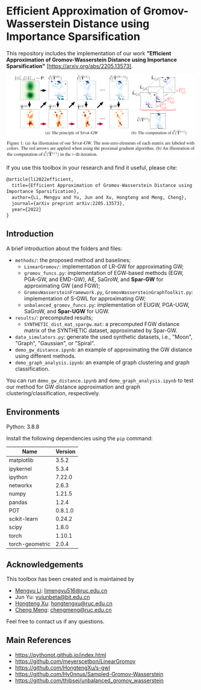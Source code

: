 # Efficient Approximation of Gromov-Wasserstein Distance using Importance Sparsification
This repository includes the implementation of our work **"Efficient Approximation of Gromov-Wasserstein Distance using Importance Sparsification"** [https://arxiv.org/abs/2205.13573].

![spar-gw](figures/spar-gw.PNG)

If you use this toolbox in your research and find it useful, please cite:
```
@article{li2022efficient,
  title={Efficient Approximation of Gromov-Wasserstein Distance using Importance Sparsification},
  author={Li, Mengyu and Yu, Jun and Xu, Hongteng and Meng, Cheng},
  journal={arXiv preprint arXiv:2205.13573},
  year={2022}
}
```

## Introduction
A brief introduction about the folders and files:
* `methods/`: the proposed method and baselines;
    * `LinearGromov/`: implementation of LR-GW for approximating GW;
    * `gromov_funcs.py`: implementation of EGW-based methods (EGW, PGA-GW, and EMD-GW), AE, SaGroW, and **Spar-GW** for approximating GW (and FGW);
    * `GromovWassersteinFramework.py`, `GromovWassersteinGraphToolkit.py`: implementation of S-GWL for approximating GW;
    * `unbalanced_gromov_funcs.py`: implementation of EUGW, PGA-UGW, SaGroW, and **Spar-UGW** for UGW.
* `results/`: precomputed results;
    * `SYNTHETIC_dist_mat_spargw.mat`: a precomputed FGW distance matrix of the SYNTHETIC dataset, approximated by Spar-GW.
* `data_simulators.py`: generate the used synthetic datasets, i.e., "Moon", "Graph", "Gaussian", or "Spiral".
* `demo_gw_distance.ipynb`: an example of approximating the GW distance using different methods.
* `demo_graph_analysis.ipynb`: an example of graph clustering and graph classification.

You can run `demo_gw_distance.ipynb` and `demo_graph_analysis.ipynb` to test our method for GW distance approximation and graph clustering/classification, respectively.

## Environments
Python: 3.8.8

Install the following dependencies using the `pip` command:

| Name | Version |
| ------ | ------ |
| matplotlib | 3.5.2 |
| ipykernel | 5.3.4 |
| ipython | 7.22.0 |
| networkx | 2.6.3 |
| numpy | 1.21.5 |
| pandas | 1.2.4 |
| POT | 0.8.1.0 |
| scikit-learn | 0.24.2 |
| scipy | 1.8.0 |
| torch | 1.10.1 |
| torch-geometric | 2.0.4 |


## Acknowledgements

This toolbox has been created and is maintained by

* [Mengyu Li](https://github.com/Mengyu8042): limengyu516@ruc.edu.cn
* Jun Yu: yujunbeta@bit.edu.cn
* [Hongteng Xu](https://github.com/HongtengXu): hongtengxu@ruc.edu.cn
* [Cheng Meng](https://github.com/ChengzijunAixiaoli): chengmeng@ruc.edu.cn

Feel free to contact us if any questions.

## Main References
* https://pythonot.github.io/index.html
* https://github.com/meyerscetbon/LinearGromov
* https://github.com/HongtengXu/s-gwl
* https://github.com/Hv0nnus/Sampled-Gromov-Wasserstein
* https://github.com/thibsej/unbalanced_gromov_wasserstein

